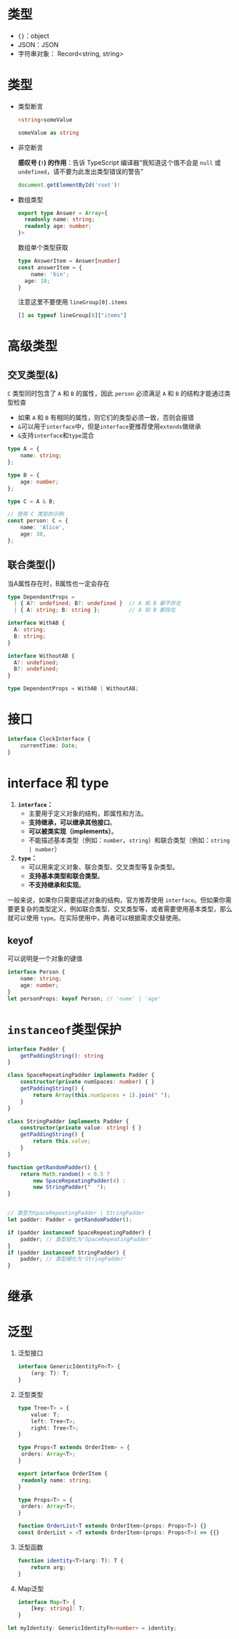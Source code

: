 # 类型

- `{}`：object
- JSON：JSON
- 字符串对象： Record<string, string>



# 类型

- 类型断言

  ```typescript
  <string>someValue
  ```

  ```typescript
  someValue as string
  ```
  
- 非空断言

  **感叹号 (`!`) 的作用**：告诉 TypeScript 编译器“我知道这个值不会是 `null` 或 `undefined`，请不要为此发出类型错误的警告”

  ```typescript
  document.getElementById('root')!
  ```


- 数组类型

  ```typescript
  export type Answer = Array<{
  	readonly name: string;
  	readonly age: number;
  }>
  ```
  
  数组单个类型获取
  
  ```typescript
  type AnswerItem = Answer[number]
  const answerItem = {
      name: 'bin';
  	age: 18;
  }
  ```
  
  注意这里不要使用 `lineGroup[0].items`
  
  ```typescript
  [] as typeof lineGroup[0]["items"]
  ```



# 高级类型

## 交叉类型(&)

`C` 类型同时包含了 `A` 和 `B` 的属性，因此 `person` 必须满足 `A` 和 `B` 的结构才能通过类型检查

- 如果 `A` 和 `B` 有相同的属性，则它们的类型必须一致，否则会报错
- `&`可以用于`interface`中，但是`interface`更推荐使用`extends`做继承
- `&`支持`interface`和`type`混合

```typescript
type A = {
	name: string;
};

type B = {
	age: number;
};

type C = A & B;

// 使用 C 类型的示例
const person: C = {
    name: 'Alice',
    age: 30,
};
```



## 联合类型(|)

当A属性存在时，B属性也一定会存在

```typescript
type DependentProps = 
  | { A?: undefined; B?: undefined }  // A 和 B 都不存在
  | { A: string; B: string };         // A 和 B 都存在
```

```typescript
interface WithAB {
  A: string;
  B: string;
}

interface WithoutAB {
  A?: undefined;
  B?: undefined;
}

type DependentProps = WithAB | WithoutAB;
```



# 接口

```typescript
interface ClockInterface {
    currentTime: Date;
}
```



# interface 和 type

1. **`interface`：**
   - 主要用于定义对象的结构，即属性和方法。
   - **支持继承，可以继承其他接口**。
   - **可以被类实现（implements）**。
   - 不能描述基本类型（例如：`number`，`string`）和联合类型（例如：`string | number`）
2. **`type`：**
   - 可以用来定义对象、联合类型、交叉类型等复杂类型。
   - **支持基本类型和联合类型**。
   - **不支持继承和实现**。

一般来说，如果你只需要描述对象的结构，官方推荐使用 `interface`。但如果你需要更复杂的类型定义，例如联合类型、交叉类型等，或者需要使用基本类型，那么就可以使用 `type`。在实际使用中，两者可以根据需求交替使用。



## keyof

可以说明是一个对象的键值

```typescript
interface Person {
    name: string;
    age: number;
}
let personProps: keyof Person; // 'name' | 'age'
```



# `instanceof`类型保护

```typescript
interface Padder {
    getPaddingString(): string
}

class SpaceRepeatingPadder implements Padder {
    constructor(private numSpaces: number) { }
    getPaddingString() {
        return Array(this.numSpaces + 1).join(" ");
    }
}

class StringPadder implements Padder {
    constructor(private value: string) { }
    getPaddingString() {
        return this.value;
    }
}

function getRandomPadder() {
    return Math.random() < 0.5 ?
        new SpaceRepeatingPadder(4) :
        new StringPadder("  ");
}


// 类型为SpaceRepeatingPadder | StringPadder
let padder: Padder = getRandomPadder();

if (padder instanceof SpaceRepeatingPadder) {
    padder; // 类型细化为'SpaceRepeatingPadder'
}
if (padder instanceof StringPadder) {
    padder; // 类型细化为'StringPadder'
}
```



# 继承





# 泛型

1. 泛型接口

   ```typescript
   interface GenericIdentityFn<T> {
       (arg: T): T;
   }
   ```

2. 泛型类型

   ```typescript
   type Tree<T> = {
       value: T;
       left: Tree<T>;
       right: Tree<T>;
   }
   
   type Props<T extends OrderItem> = {
   	orders: Array<T>;
   }
   ```

   ```typescript
   export interface OrderItem {
   	readonly name: string;
   }
   
   type Props<T> = {
   	orders: Array<T>;
   }
   
   function OrderList<T extends OrderItem>(props: Props<T>) {}
   const OrderList = <T extends OrderItem>(props: Props<T>) => {{}
   ```
   
   
   
3. 泛型函数

   ```typescript
   function identity<T>(arg: T): T {
       return arg;
   }
   ```

4. Map泛型

   ```typescript
   interface Map<T> {
       [key: string]: T;
   }
   ```

   

```typescript
let myIdentity: GenericIdentityFn<number> = identity;
```






